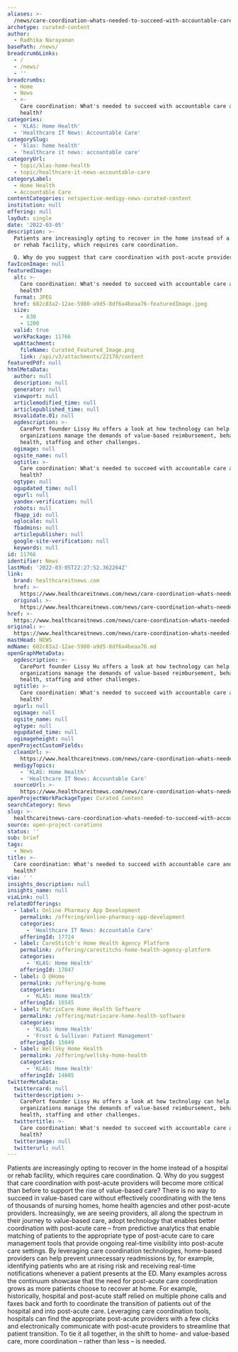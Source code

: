 ```yaml
---
aliases: >-
  /news/care-coordination-whats-needed-to-succeed-with-accountable-care-and-home-health
archetype: curated-content
author:
  - Radhika Narayanan
basePath: /news/
breadcrumbLinks:
  - /
  - /news/
  - ''
breadcrumbs:
  - Home
  - News
  - >-
    Care coordination: What's needed to succeed with accountable care and home
    health?
categories:
  - 'KLAS: Home Health'
  - 'Healthcare IT News: Accountable Care'
categorySlug:
  - 'klas: home health'
  - 'healthcare it news: accountable care'
categoryUrl:
  - topic/klas-home-health
  - topic/healthcare-it-news-accountable-care
categoryLabel:
  - Home Health
  - Accountable Care
contentCategories: netspective-medigy-news-curated-content
institution: null
offering: null
layOut: single
date: '2022-03-05'
description: >-
  Patients are increasingly opting to recover in the home instead of a hospital
  or rehab facility, which requires care coordination.

  Q. Why do you suggest that care coordination with post-acute provider
favIconImage: null
featuredImage:
  alt: >-
    Care coordination: What's needed to succeed with accountable care and home
    health?
  format: JPEG
  href: 602c83a2-12ae-5980-a9d5-8df6a4beaa76-featuredImage.jpeg
  size:
    - 630
    - 1200
  valid: true
  workPackage: 11766
  wpAttachment:
    fileName: Curated_Featured_Image.png
    link: /api/v3/attachments/22170/content
featuredPdf: null
htmlMetaData:
  author: null
  description: null
  generator: null
  viewport: null
  articlemodified_time: null
  articlepublished_time: null
  msvalidate.01: null
  ogdescription: >-
    CarePort founder Lissy Hu offers a look at how technology can help provider
    organizations manage the demands of value-based reimbursement, behavioral
    health, staffing and other challenges.
  ogimage: null
  ogsite_name: null
  ogtitle: >-
    Care coordination: What's needed to succeed with accountable care and home
    health?
  ogtype: null
  ogupdated_time: null
  ogurl: null
  yandex-verification: null
  robots: null
  fbapp_id: null
  oglocale: null
  fbadmins: null
  articlepublisher: null
  google-site-verification: null
  keywords: null
id: 11766
identifier: News
lastMod: '2022-03-05T22:27:52.362264Z'
link:
  brand: healthcareitnews.com
  href: >-
    https://www.healthcareitnews.com/news/care-coordination-whats-needed-succeed-accountable-care-and-home-health
  original: >-
    https://www.healthcareitnews.com/news/care-coordination-whats-needed-succeed-accountable-care-and-home-health
href: >-
  https://www.healthcareitnews.com/news/care-coordination-whats-needed-succeed-accountable-care-and-home-health
original: >-
  https://www.healthcareitnews.com/news/care-coordination-whats-needed-succeed-accountable-care-and-home-health
mastHead: NEWS
mdName: 602c83a2-12ae-5980-a9d5-8df6a4beaa76.md
openGraphMetaData:
  ogdescription: >-
    CarePort founder Lissy Hu offers a look at how technology can help provider
    organizations manage the demands of value-based reimbursement, behavioral
    health, staffing and other challenges.
  ogtitle: >-
    Care coordination: What's needed to succeed with accountable care and home
    health?
  ogurl: null
  ogimage: null
  ogsite_name: null
  ogtype: null
  ogupdated_time: null
  ogimageheight: null
openProjectCustomFields:
  cleanUrl: >-
    https://www.healthcareitnews.com/news/care-coordination-whats-needed-succeed-accountable-care-and-home-health
  medigyTopics:
    - 'KLAS: Home Health'
    - 'Healthcare IT News: Accountable Care'
  sourceUrl: >-
    https://www.healthcareitnews.com/news/care-coordination-whats-needed-succeed-accountable-care-and-home-health
openProjectWorkPackageType: Curated Content
searchCategory: News
slug: >-
  healthcareitnews-care-coordination-whats-needed-to-succeed-with-accountable-care-and-home-health
source: open-project-curations
status: ''
sub: brief
tags:
  - News
title: >-
  Care coordination: What's needed to succeed with accountable care and home
  health?
via: ' '
insights_description: null
insights_name: null
viaLink: null
relatedOfferings:
  - label: Online Pharmacy App Development
    permalink: /offering/online-pharmacy-app-development
    categories:
      - 'Healthcare IT News: Accountable Care'
    offeringId: 17724
  - label: CareStitch's Home Health Agency Platform
    permalink: /offering/carestitchs-home-health-agency-platform
    categories:
      - 'KLAS: Home Health'
    offeringId: 17047
  - label: Q @Home
    permalink: /offering/q-home
    categories:
      - 'KLAS: Home Health'
    offeringId: 16545
  - label: MatrixCare Home Health Software
    permalink: /offering/matrixcare-home-health-software
    categories:
      - 'KLAS: Home Health'
      - 'Frost & Sullivan: Patient Management'
    offeringId: 15049
  - label: WellSky Home Health
    permalink: /offering/wellsky-home-health
    categories:
      - 'KLAS: Home Health'
    offeringId: 14605
twitterMetaData:
  twittercard: null
  twitterdescription: >-
    CarePort founder Lissy Hu offers a look at how technology can help provider
    organizations manage the demands of value-based reimbursement, behavioral
    health, staffing and other challenges.
  twittertitle: >-
    Care coordination: What's needed to succeed with accountable care and home
    health?
  twitterimage: null
  twitterurl: null
---
```

<p>Patients are increasingly opting to recover in the home instead of a hospital or rehab facility, which requires care coordination.
Q. Why do you suggest that care coordination with post-acute providers will become more critical than before to support the rise of value-based care?
There is no way to succeed in value-based care without effectively coordinating with the tens of thousands of nursing homes, home health agencies and other post-acute providers.
Increasingly, we are seeing providers, all along the spectrum in their journey to value-based care, adopt technology that enables better coordination with post-acute care – from predictive analytics that enable matching of patients to the appropriate type of post-acute care to care management tools that provide ongoing real-time visibility into post-acute care settings.
By leveraging care coordination technologies, home-based providers can help prevent unnecessary readmissions by, for example, identifying patients who are at rising risk and receiving real-time notifications whenever a patient presents at the ED.
Many examples across the continuum showcase that the need for post-acute care coordination grows as more patients choose to recover at home.
For example, historically, hospital and post-acute staff relied on multiple phone calls and faxes back and forth to coordinate the transition of patients out of the hospital and into post-acute care.
Leveraging care coordination tools, hospitals can find the appropriate post-acute providers with a few clicks and electronically communicate with post-acute providers to streamline that patient transition.
To tie it all together, in the shift to home- and value-based care, more coordination – rather than less – is needed.</p>